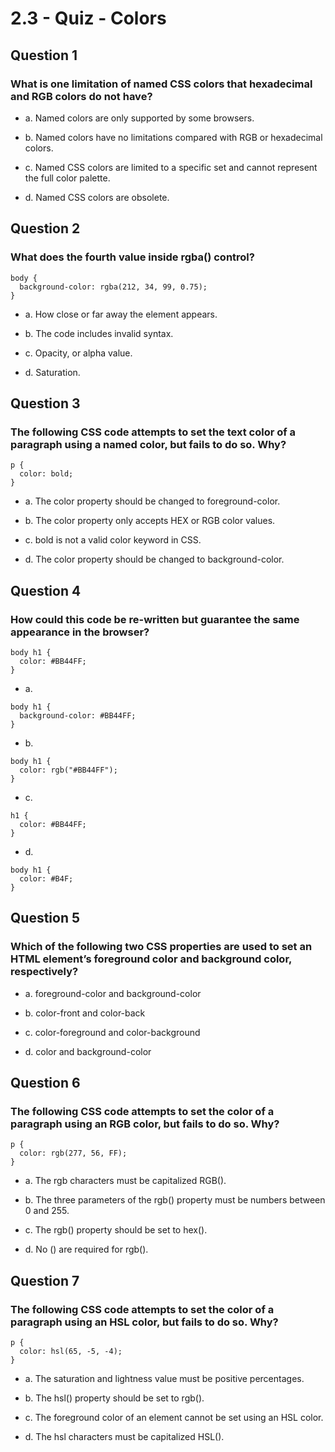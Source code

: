 # 2.3 - Quiz - Colors

## Question 1

### What is one limitation of named CSS colors that hexadecimal and RGB colors do not have?

- a. Named colors are only supported by some browsers.

- b. Named colors have no limitations compared with RGB or hexadecimal colors.

- c. Named CSS colors are limited to a specific set and cannot represent the full color palette.

- d. Named CSS colors are obsolete.

## Question 2

### What does the fourth value inside rgba() control?
```
body {
  background-color: rgba(212, 34, 99, 0.75);
}
```
- a. How close or far away the element appears.

- b. The code includes invalid syntax.

- c. Opacity, or alpha value.

- d. Saturation.

## Question 3

### The following CSS code attempts to set the text color of a paragraph using a named color, but fails to do so. Why?
```
p {
  color: bold;
}
```
- a. The color property should be changed to foreground-color.

- b. The color property only accepts HEX or RGB color values.

- c. bold is not a valid color keyword in CSS.

- d. The color property should be changed to background-color.

## Question 4

### How could this code be re-written but guarantee the same appearance in the browser?
```
body h1 {
  color: #BB44FF;
}
```
- a. 
```
body h1 {
  background-color: #BB44FF;
}
```
- b.                     
```
body h1 {
  color: rgb("#BB44FF");
}
```
- c. 
```
h1 {
  color: #BB44FF;
}
```
- d.         
```
body h1 {
  color: #B4F;
}
```

## Question 5

### Which of the following two CSS properties are used to set an HTML element’s foreground color and background color, respectively?

- a. foreground-color and background-color

- b. color-front and color-back

- c. color-foreground and color-background

- d. color and background-color

## Question 6

### The following CSS code attempts to set the color of a paragraph using an RGB color, but fails to do so. Why?
```
p {
  color: rgb(277, 56, FF);
}
```
- a. The rgb characters must be capitalized RGB().

- b. The three parameters of the rgb() property must be numbers between 0 and 255.

- c. The rgb() property should be set to hex().

- d. No () are required for rgb().

## Question 7

### The following CSS code attempts to set the color of a paragraph using an HSL color, but fails to do so. Why?
```
p {
  color: hsl(65, -5, -4);
}
```
- a. The saturation and lightness value must be positive percentages.

- b. The hsl() property should be set to rgb().

- c. The foreground color of an element cannot be set using an HSL color.

- d. The hsl characters must be capitalized HSL().